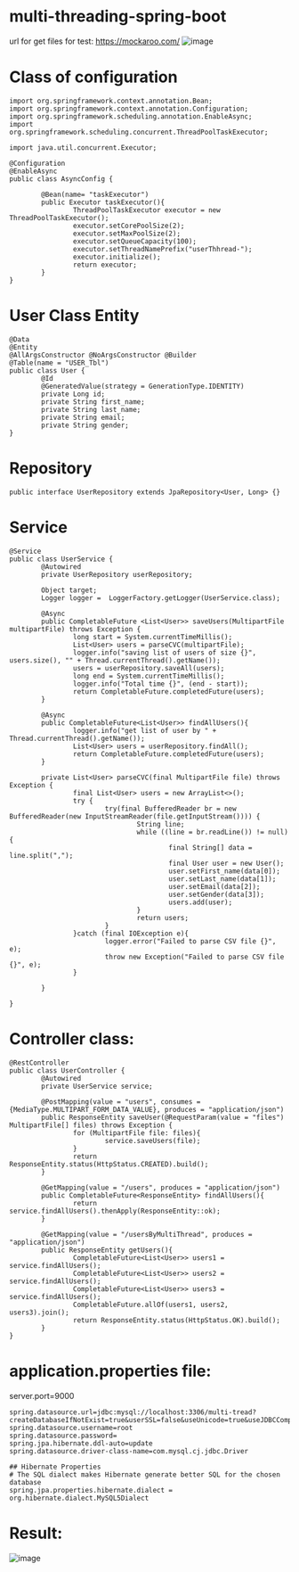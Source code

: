 # multi-threading-spring-boot
url for get files for test: https://mockaroo.com/
  ![image](https://user-images.githubusercontent.com/39261811/205683939-283868d1-79d5-4d2c-863b-9ad47fbfafa4.png)
# Class of configuration
		
	import org.springframework.context.annotation.Bean;
	import org.springframework.context.annotation.Configuration;
	import org.springframework.scheduling.annotation.EnableAsync;
	import org.springframework.scheduling.concurrent.ThreadPoolTaskExecutor;

	import java.util.concurrent.Executor;

	@Configuration
	@EnableAsync
	public class AsyncConfig {

			@Bean(name= "taskExecutor")
			public Executor taskExecutor(){
					ThreadPoolTaskExecutor executor = new ThreadPoolTaskExecutor();
					executor.setCorePoolSize(2);
					executor.setMaxPoolSize(2);
					executor.setQueueCapacity(100);
					executor.setThreadNamePrefix("userThhread-");
					executor.initialize();
					return executor;
			}
	}

# User Class Entity

	@Data
	@Entity
	@AllArgsConstructor @NoArgsConstructor @Builder
	@Table(name = "USER_Tbl")
	public class User {
			@Id
			@GeneratedValue(strategy = GenerationType.IDENTITY)
			private Long id;
			private String first_name;
			private String last_name;
			private String email;
			private String gender;
	}

# Repository 
	
	public interface UserRepository extends JpaRepository<User, Long> {}

# Service 

	@Service
	public class UserService {
			@Autowired
			private UserRepository userRepository;

			Object target;
			Logger logger =  LoggerFactory.getLogger(UserService.class);

			@Async
			public CompletableFuture <List<User>> saveUsers(MultipartFile multipartFile) throws Exception {
					long start = System.currentTimeMillis();
					List<User> users = parseCVC(multipartFile);
					logger.info("saving list of users of size {}", users.size(), "" + Thread.currentThread().getName());
					users = userRepository.saveAll(users);
					long end = System.currentTimeMillis();
					logger.info("Total time {}", (end - start));
					return CompletableFuture.completedFuture(users);
			}

			@Async
			public CompletableFuture<List<User>> findAllUsers(){
					logger.info("get list of user by " + Thread.currentThread().getName());
					List<User> users = userRepository.findAll();
					return CompletableFuture.completedFuture(users);
			}

			private List<User> parseCVC(final MultipartFile file) throws Exception {
					final List<User> users = new ArrayList<>();
					try {
							try(final BufferedReader br = new BufferedReader(new InputStreamReader(file.getInputStream()))) {
									String line;
									while ((line = br.readLine()) != null) {
											final String[] data = line.split(",");
											final User user = new User();
											user.setFirst_name(data[0]);
											user.setLast_name(data[1]);
											user.setEmail(data[2]);
											user.setGender(data[3]);
											users.add(user);
									}
									return users;
							}
					}catch (final IOException e){
							logger.error("Failed to parse CSV file {}", e);
							throw new Exception("Failed to parse CSV file {}", e);
					}

			}

	}
	
# Controller class:
	
	@RestController
	public class UserController {
			@Autowired
			private UserService service;

			@PostMapping(value = "users", consumes = {MediaType.MULTIPART_FORM_DATA_VALUE}, produces = "application/json")
			public ResponseEntity saveUser(@RequestParam(value = "files") MultipartFile[] files) throws Exception {
					for (MultipartFile file: files){
							service.saveUsers(file);
					}
					return ResponseEntity.status(HttpStatus.CREATED).build();
			}

			@GetMapping(value = "/users", produces = "application/json")
			public CompletableFuture<ResponseEntity> findAllUsers(){
					return service.findAllUsers().thenApply(ResponseEntity::ok);
			}

			@GetMapping(value = "/usersByMultiThread", produces = "application/json")
			public ResponseEntity getUsers(){
					CompletableFuture<List<User>> users1 = service.findAllUsers();
					CompletableFuture<List<User>> users2 = service.findAllUsers();
					CompletableFuture<List<User>> users3 = service.findAllUsers();
					CompletableFuture.allOf(users1, users2, users3).join();
					return ResponseEntity.status(HttpStatus.OK).build();
			}
	}

# application.properties file: 

server.port=9000

	spring.datasource.url=jdbc:mysql://localhost:3306/multi-tread?createDatabaseIfNotExist=true&userSSL=false&useUnicode=true&useJDBCCompliantTimezoneShift=true&useLegacyDatetimeCode=false&serverTimezone=UTC
	spring.datasource.username=root
	spring.datasource.password=
	spring.jpa.hibernate.ddl-auto=update
	spring.datasource.driver-class-name=com.mysql.cj.jdbc.Driver

	## Hibernate Properties
	# The SQL dialect makes Hibernate generate better SQL for the chosen database
	spring.jpa.properties.hibernate.dialect = org.hibernate.dialect.MySQL5Dialect

	
	
	
# Result:
![image](https://user-images.githubusercontent.com/39261811/205685012-20d3c9b7-1b7f-4358-84d1-aef96db0318d.png)

